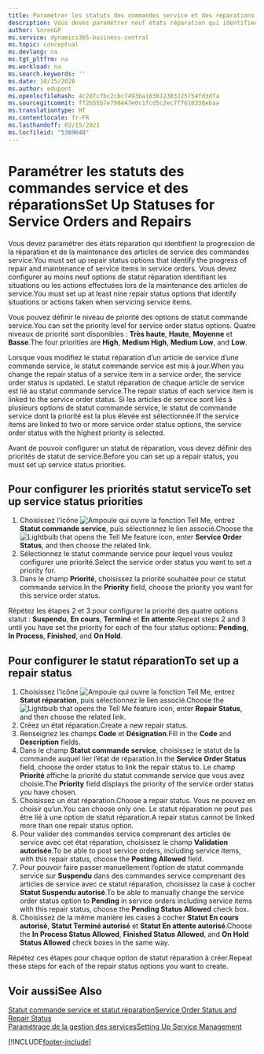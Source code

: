 ```yaml
---
title: Paramétrer les statuts des commandes service et des réparations | Microsoft Docs
description: Vous devez paramétrer neuf états réparation qui identifient la progression de la réparation et de la maintenance des articles de service des commandes service.
author: SorenGP
ms.service: dynamics365-business-central
ms.topic: conceptual
ms.devlang: na
ms.tgt_pltfrm: na
ms.workload: na
ms.search.keywords: ''
ms.date: 10/15/2020
ms.author: edupont
ms.openlocfilehash: 4c28fcfbc2cbc7493ba183812383225754fd3dfa
ms.sourcegitcommit: ff2b55b7e790447e0c1fcd5c2ec7f7610338ebaa
ms.translationtype: HT
ms.contentlocale: fr-FR
ms.lasthandoff: 02/15/2021
ms.locfileid: "5389648"
---
```

# <a name="set-up-statuses-for-service-orders-and-repairs"></a><span data-ttu-id="9f526-103">Paramétrer les statuts des commandes service et des réparations</span><span class="sxs-lookup"><span data-stu-id="9f526-103">Set Up Statuses for Service Orders and Repairs</span></span>

<span data-ttu-id="9f526-104">Vous devez paramétrer des états réparation qui identifient la progression de la réparation et de la maintenance des articles de service des commandes service.</span><span class="sxs-lookup"><span data-stu-id="9f526-104">You must set up repair status options that identify the progress of repair and maintenance of service items in service orders.</span></span> <span data-ttu-id="9f526-105">Vous devez configurer au moins neuf options de statut réparation identifiant les situations ou les actions effectuées lors de la maintenance des articles de service.</span><span class="sxs-lookup"><span data-stu-id="9f526-105">You must set up at least nine repair status options that identify situations or actions taken when servicing service items.</span></span>  

<span data-ttu-id="9f526-106">Vous pouvez définir le niveau de priorité des options de statut commande service.</span><span class="sxs-lookup"><span data-stu-id="9f526-106">You can set the priority level for service order status options.</span></span> <span data-ttu-id="9f526-107">Quatre niveaux de priorité sont disponibles : **Très haute**, **Haute**, **Moyenne** et **Basse**.</span><span class="sxs-lookup"><span data-stu-id="9f526-107">The four priorities are **High**, **Medium High**, **Medium Low**, and **Low**.</span></span>  

<span data-ttu-id="9f526-108">Lorsque vous modifiez le statut réparation d’un article de service d’une commande service, le statut commande service est mis à jour.</span><span class="sxs-lookup"><span data-stu-id="9f526-108">When you change the repair status of a service item in a service order, the service order status is updated.</span></span> <span data-ttu-id="9f526-109">Le statut réparation de chaque article de service est lié au statut commande service.</span><span class="sxs-lookup"><span data-stu-id="9f526-109">The repair status of each service item is linked to the service order status.</span></span> <span data-ttu-id="9f526-110">Si les articles de service sont liés à plusieurs options de statut commande service, le statut de commande service dont la priorité est la plus élevée est sélectionnée.</span><span class="sxs-lookup"><span data-stu-id="9f526-110">If the service items are linked to two or more service order status options, the service order status with the highest priority is selected.</span></span>  

<span data-ttu-id="9f526-111">Avant de pouvoir configurer un statut de réparation, vous devez définir des priorités de statut de service.</span><span class="sxs-lookup"><span data-stu-id="9f526-111">Before you can set up a repair status, you must set up service status priorities.</span></span>

## <a name="to-set-up-service-status-priorities"></a><span data-ttu-id="9f526-112">Pour configurer les priorités statut service</span><span class="sxs-lookup"><span data-stu-id="9f526-112">To set up service status priorities</span></span>

1. <span data-ttu-id="9f526-113">Choisissez l’icône ![Ampoule qui ouvre la fonction Tell Me](media/ui-search/search_small.png "Dites-moi ce que vous voulez faire"), entrez **Statut commande service**, puis sélectionnez le lien associé.</span><span class="sxs-lookup"><span data-stu-id="9f526-113">Choose the ![Lightbulb that opens the Tell Me feature](media/ui-search/search_small.png "Tell me what you want to do") icon, enter **Service Order Status**, and then choose the related link.</span></span>  
2. <span data-ttu-id="9f526-114">Sélectionnez le statut commande service pour lequel vous voulez configurer une priorité.</span><span class="sxs-lookup"><span data-stu-id="9f526-114">Select the service order status you want to set a priority for.</span></span>  
3. <span data-ttu-id="9f526-115">Dans le champ **Priorité**, choisissez la priorité souhaitée pour ce statut commande service.</span><span class="sxs-lookup"><span data-stu-id="9f526-115">In the **Priority** field, choose the priority you want for this service order status.</span></span>  

<span data-ttu-id="9f526-116">Répétez les étapes 2 et 3 pour configurer la priorité des quatre options statut : **Suspendu**, **En cours**, **Terminé** et **En attente**.</span><span class="sxs-lookup"><span data-stu-id="9f526-116">Repeat steps 2 and 3 until you have set the priority for each of the four status options: **Pending**, **In Process**, **Finished**, and **On Hold**.</span></span>  

## <a name="to-set-up-a-repair-status"></a><span data-ttu-id="9f526-117">Pour configurer le statut réparation</span><span class="sxs-lookup"><span data-stu-id="9f526-117">To set up a repair status</span></span>

1. <span data-ttu-id="9f526-118">Choisissez l’icône ![Ampoule qui ouvre la fonction Tell Me](media/ui-search/search_small.png "Dites-moi ce que vous voulez faire"), entrez **Statut réparation**, puis sélectionnez le lien associé.</span><span class="sxs-lookup"><span data-stu-id="9f526-118">Choose the ![Lightbulb that opens the Tell Me feature](media/ui-search/search_small.png "Tell me what you want to do") icon, enter **Repair Status**, and then choose the related link.</span></span>
2. <span data-ttu-id="9f526-119">Créez un état réparation.</span><span class="sxs-lookup"><span data-stu-id="9f526-119">Create a new repair status.</span></span>  
3. <span data-ttu-id="9f526-120">Renseignez les champs **Code** et **Désignation**.</span><span class="sxs-lookup"><span data-stu-id="9f526-120">Fill in the **Code** and **Description** fields.</span></span>  
4. <span data-ttu-id="9f526-121">Dans le champ **Statut commande service**, choisissez le statut de la commande auquel lier l’état de réparation.</span><span class="sxs-lookup"><span data-stu-id="9f526-121">In the **Service Order Status** field, choose the order status to link the repair status to.</span></span> <span data-ttu-id="9f526-122">Le champ **Priorité** affiche la priorité du statut commande service que vous avez choisie.</span><span class="sxs-lookup"><span data-stu-id="9f526-122">The **Priority** field displays the priority of the service order status you have chosen.</span></span>  
5. <span data-ttu-id="9f526-123">Choisissez un état réparation.</span><span class="sxs-lookup"><span data-stu-id="9f526-123">Choose a repair status.</span></span> <span data-ttu-id="9f526-124">Vous ne pouvez en choisir qu’un.</span><span class="sxs-lookup"><span data-stu-id="9f526-124">You can choose only one.</span></span> <span data-ttu-id="9f526-125">Le statut réparation ne peut pas être lié à une option de statut réparation.</span><span class="sxs-lookup"><span data-stu-id="9f526-125">A repair status cannot be linked more than one repair status option.</span></span>  
6. <span data-ttu-id="9f526-126">Pour valider des commandes service comprenant des articles de service avec cet état réparation, choisissez le champ **Validation autorisée**.</span><span class="sxs-lookup"><span data-stu-id="9f526-126">To be able to post service orders, including service items, with this repair status, choose the **Posting Allowed** field.</span></span>  
7. <span data-ttu-id="9f526-127">Pour pouvoir faire passer manuellement l’option de statut commande service sur **Suspendu** dans des commandes service comprenant des articles de service avec ce statut réparation, choisissez la case à cocher **Statut Suspendu autorisé**.</span><span class="sxs-lookup"><span data-stu-id="9f526-127">To be able to manually change the service order status option to **Pending** in service orders including service items with this repair status, choose the **Pending Status Allowed** check box.</span></span>  
8. <span data-ttu-id="9f526-128">Choisissez de la même manière les cases à cocher **Statut En cours autorisé**, **Statut Terminé autorisé** et **Statut En attente autorisé**.</span><span class="sxs-lookup"><span data-stu-id="9f526-128">Choose the **In Process Status Allowed**, **Finished Status Allowed**, and **On Hold Status Allowed** check boxes in the same way.</span></span>

<span data-ttu-id="9f526-129">Répétez ces étapes pour chaque option de statut réparation à créer.</span><span class="sxs-lookup"><span data-stu-id="9f526-129">Repeat these steps for each of the repair status options you want to create.</span></span>

## <a name="see-also"></a><span data-ttu-id="9f526-130">Voir aussi</span><span class="sxs-lookup"><span data-stu-id="9f526-130">See Also</span></span>

[<span data-ttu-id="9f526-131">Statut commande service et statut réparation</span><span class="sxs-lookup"><span data-stu-id="9f526-131">Service Order Status and Repair Status</span></span>](service-service-order-status-and-repair-status.md)  
[<span data-ttu-id="9f526-132">Paramétrage de la gestion des services</span><span class="sxs-lookup"><span data-stu-id="9f526-132">Setting Up Service Management</span></span>](service-setup-service.md)  


[!INCLUDE[footer-include](includes/footer-banner.md)]